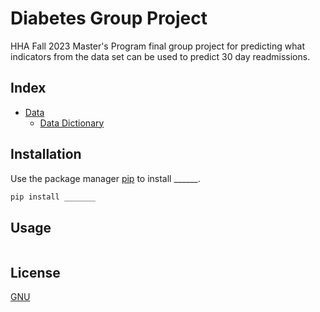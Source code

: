 # Diabetes Group Project

HHA Fall 2023 Master's Program final group project for predicting what indicators from the data set can be used to predict 30 day readmissions.

## Index

- [Data](data)
    - [Data Dictionary](data/data_dictionary.md)



## Installation

Use the package manager [pip](https://pip.pypa.io/en/stable/) to install ______.

```bash
pip install _______
```

## Usage

```python

```

## License

[GNU](LICENSE)